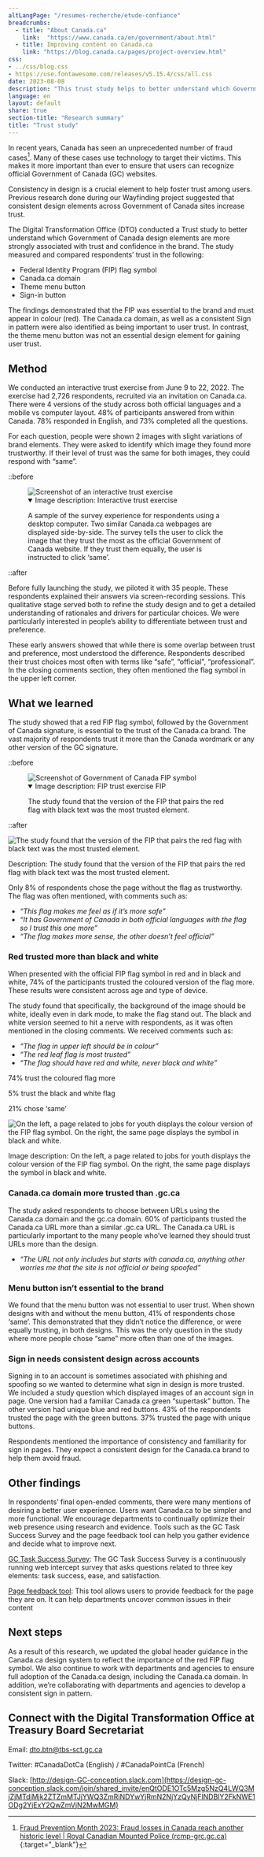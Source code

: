 ```yaml
---
altLangPage: "/resumes-recherche/etude-confiance"
breadcrumbs:
  - title: "About Canada.ca"
    link:  "https://www.canada.ca/en/government/about.html"
  - title: Improving content on Canada.ca
    link: "https://blog.canada.ca/pages/project-overview.html"
css:
- ../css/blog.css
- https://use.fontawesome.com/releases/v5.15.4/css/all.css
date: 2023-08-08
description: "This trust study helps to better understand which Government of Canada design elements are more strongly associated with trust and confidence in the brand"
language: en
layout: default
share: true
section-title: "Research summary"
title: "Trust study"
---
```


In recent years, Canada has seen an unprecedented number of fraud cases[^1]. Many of these cases use technology to target their victims. This makes it more important than ever to ensure that users can recognize official Government of Canada (GC) websites. 

Consistency in design is a crucial element to help foster trust among users. Previous research done during our Wayfinding project suggested that consistent design elements across Government of Canada sites increase trust. 

The Digital Transformation Office (DTO) conducted a Trust study to better understand which Government of Canada design elements are more strongly associated with trust and confidence in the brand. The study measured and compared respondents’ trust in the following:

-  Federal Identity Program (FIP) flag symbol
-  Canada.ca domain
-  Theme menu button 
-  Sign-in button  

The findings demonstrated that the FIP was essential to the brand and must appear in colour (red). The Canada.ca domain, as well as a consistent Sign in pattern were also identified as being important to user trust.  In contrast, the theme menu button was not an essential design element for gaining user trust.

## Method
We conducted an interactive trust exercise from June 9 to 22, 2022. The exercise had 2,726 respondents, recruited via an invitation on Canada.ca. There were 4 versions of the study across both official languages and a mobile vs computer layout. 48% of participants answered from within Canada. 78% responded in English, and 73% completed all the questions.

For each question, people were shown 2 images with slight variations of brand elements. They were asked to identify which image they found more trustworthy. If their level of trust was the same for both images, they could respond with “same”.

<div class="row">
  ::before
<div class="mrgn-tp-lg mrgn-bttm-md col-md-8">
    <figure class="gc-complex-img" role="group"> <img alt="Screenshot of an interactive trust exercise" src="https://canada.ca/experimental/chelsey/research/images/trust-en.png" class="img-responsive">
      <figcaption>
        <details open="">
          <summary>Image description: Interactive trust exercise</summary>
          <p class="mrgn-tp-lg">A sample of the survey experience for respondents using a desktop computer. Two similar Canada.ca webpages are displayed side-by-side. The survey tells the user to click the image that they trust the most as the official Government of Canada website. If they trust them equally, the user is instructed to click ‘same’.</p>
        </details>
      </figcaption>
    </figure>
  </div>
  ::after
</div>

Before fully launching the study, we piloted it with 35 people. These respondents explained their answers via screen-recording sessions. This qualitative stage served both to refine the study design and to get a detailed understanding of rationales and drivers for particular choices. We were particularly interested in people’s ability to differentiate between trust and preference.

These early answers showed that while there is some overlap between trust and preference, most understood the difference. Respondents described their trust choices most often with terms like “safe”, “official”, “professional”. In the closing comments section, they often mentioned the flag symbol in the upper left corner.

## What we learned
The study showed that a red FIP flag symbol, followed by the Government of Canada signature, is essential to the trust of the Canada.ca brand. The vast majority of respondents trust it more than the Canada wordmark or any other version of the GC signature. 

<div class="row">
  ::before
<div class="mrgn-tp-lg mrgn-bttm-md col-md-8">
    <figure class="gc-complex-img" role="group"> <img alt="Screenshot of Government of Canada FIP symbol" src="https://experimental/chelsey/research/images/fip-en.png" class="img-responsive">
      <figcaption>
        <details open="">
          <summary>Image description: FIP trust exercise FIP</summary>
          <p class="mrgn-tp-lg">The study found that the version of the FIP that pairs the red flag with black text was the most trusted element.</p>
        </details>
      </figcaption>
    </figure>
  </div>
    ::after
</div>

![The study found that the version of the FIP that pairs the red flag with black text was the most trusted element.](/experimental/chelsey/research/images/fip-en.png "fip-en")

Description: The study found that the version of the FIP that pairs the red flag with black text was the most trusted element.

Only 8% of respondents chose the page without the flag as trustworthy. The flag was often mentioned, with comments such as: 

-  _“This flag makes me feel as if it’s more safe”_
-  _“It has Government of Canada in both official languages with the flag so I trust this one more”_
-  _“The flag makes more sense, the other doesn’t feel official”_

### Red trusted more than black and white
When presented with the official FIP flag symbol in red and in black and white, 74% of the participants trusted the coloured version of the flag more. These results were consistent across age and type of device.

The study found that specifically, the background of the image should be white, ideally even in dark mode, to make the flag stand out. The black and white version seemed to hit a nerve with respondents, as it was often mentioned in the closing comments. We received comments such as:

-  _“The flag in upper left should be in colour”_
-  _“The red leaf flag is most trusted”_
-  _“The flag should have red and white, never black and white”_

74% trust the coloured flag more

5% trust the black and white flag

21% chose ‘same’

![On the left, a page related to jobs for youth displays the colour version of the FIP flag symbol. On the right, the same page displays the symbol in black and white.](/experimental/chelsey/research/images/ydg-en.png "Youth digital gateway")

Image description: On the left, a page related to jobs for youth displays the colour version of the FIP flag symbol. On the right, the same page displays the symbol in black and white.

### Canada.ca domain more trusted than .gc.ca
The study asked respondents to choose between URLs using the Canada.ca domain and the gc.ca domain. 60% of participants trusted the Canada.ca URL more than a similar .gc.ca URL. The Canada.ca URL is particularly important to the many people who’ve learned they should trust URLs more than the design.

-  _“The URL not only includes but starts with canada.ca, anything other worries me that the site is not official or being spoofed”_

### Menu button isn’t essential to the brand
We found that the menu button was not essential to user trust. When shown designs with and without the menu button, 41% of respondents chose ‘same’. This demonstrated that they didn’t notice the difference, or were equally trusting, in both designs. This was the only question in the study where more people chose “same” more often than one of the images.

### Sign in needs consistent design across accounts
Signing in to an account is sometimes associated with phishing and spoofing so we wanted to determine what sign in design is more trusted. We included a study question which displayed images of an account sign in page. One version had a familiar Canada.ca green “supertask” button. The other version had unique blue and red buttons. 43% of the respondents trusted the page with the green buttons. 37% trusted the page with unique buttons. 

Respondents mentioned the importance of consistency and familiarity for sign in pages. They expect a consistent design for the Canada.ca brand to help them avoid fraud. 

## Other findings
In respondents’ final open-ended comments, there were many mentions of desiring a better user experience. Users want Canada.ca to be simpler and more functional. We encourage departments to continually optimize their web presence using research and evidence. Tools such as the GC Task Success Survey and the page feedback tool can help you gather evidence and decide what to improve next.

[GC Task Success Survey](https://design.canada.ca/survey/index.html): The GC Task Success Survey is a continuously running web intercept survey that asks questions related to three key elements: task success, ease, and satisfaction.

[Page feedback tool](https://design.canada.ca/continuous-improvement/monitoring/feedback.html): This tool allows users to provide feedback for the page they are on. It can help departments uncover common issues in their content

## Next steps
As a result of this research, we updated the global header guidance in the Canada.ca design system to reflect the importance of the red FIP flag symbol. We also continue to work with departments and agencies to ensure full adoption of the Canada.ca design, including the Canada.ca domain. In addition, we’re collaborating with departments and agencies to develop a consistent sign in pattern.

## Connect with the Digital Transformation Office at Treasury Board Secretariat
Email: [dto.btn@tbs-sct.gc.ca](mailto:dto.btn@tbs-sct.gc.ca)

Twitter: #CanadaDotCa (English) / #CanadaPointCa (French)

Slack: [http://design-GC-conception.slack.com](https://design-gc-conception.slack.com/join/shared_invite/enQtODE1OTc5Mzg5NzQ4LWQ3MjZjMTdjMjk2ZTZmMTJjYWQ3ZmRiNDYwYjRmN2NjYzQyNjFlNDBlY2FkNWE1ODg2YjExY2QwZmVjN2MwMGM)


[^1]: [Fraud Prevention Month 2023: Fraud losses in Canada reach another historic level | Royal Canadian Mounted Police (rcmp-grc.gc.ca)](https://www.rcmp-grc.gc.ca/en/news/2023/fraud-prevention-month-2023-fraud-losses-canada-reach-historic-level){:target="_blank"}
